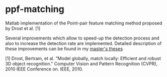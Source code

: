 # ppf-matching
Matlab implementation of the Point-pair feature matching method proposed by Drost et al. [1] 

Several improvements which allow to speed-up the detection process and also to increase the detection rate are implemented. Detailed description of these improvements can be found in my [master's theses](https://dspace.cvut.cz/handle/10467/62026?locale-attribute=en) 



[1] Drost, Bertram, et al. "Model globally, match locally: Efficient and robust 3D object recognition." Computer Vision and Pattern Recognition (CVPR), 2010 IEEE Conference on. IEEE, 2010.
